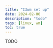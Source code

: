 ```yaml
---
title: "I3wm set up"
date: 2024-02-06
description: "todo"
tags: [linux, wm]
toc: true
---
```


TODO

